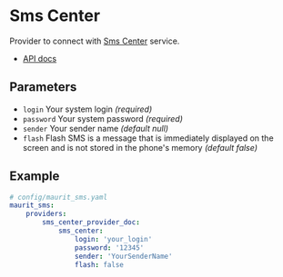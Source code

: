 # Sms Center

Provider to connect with [Sms Center](https://smsc.ru/) service.
- [API docs](https://smsc.ru/api/http/send/sms)

## Parameters

 * `login` Your system login *(required)*
 * `password` Your system password *(required)*
 * `sender` Your sender name *(default null)*
 * `flash` Flash SMS is a message that is immediately displayed on the screen and is not stored in the phone's memory *(default false)*

## Example

``` yaml
# config/maurit_sms.yaml
maurit_sms:
    providers:
        sms_center_provider_doc:
            sms_center:
                login: 'your_login'
                password: '12345'
                sender: 'YourSenderName'
                flash: false
```
